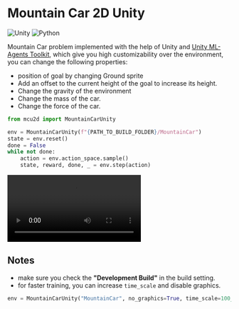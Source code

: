 # Mountain Car 2D Unity

![Unity](https://img.shields.io/badge/unity-%23000000.svg?style=for-the-badge&logo=unity&logoColor=white)
![Python](https://img.shields.io/badge/python-3670A0?style=for-the-badge&logo=python&logoColor=ffdd54)

Mountain Car problem implemented with the help of Unity and [Unity ML-Agents Toolkit](https://github.com/Unity-Technologies/ml-agents), which give you high customizability over the environment, you can change the following properties:

- position of goal by changing Ground sprite
- Add an offset to the current height of the goal to increase its height.
- Change the gravity of the environment
- Change the mass of the car.
- Change the force of the car.

```python
from mcu2d import MountainCarUnity

env = MountainCarUnity(f"{PATH_TO_BUILD_FOLDER}/MountainCar")
state = env.reset()
done = False
while not done:
    action = env.action_space.sample()
    state, reward, done, _ = env.step(action)

```

![video_example](video.mp4)

## Notes

- make sure you check the __"Development Build"__ in the build setting.
- for faster training, you can increase `time_scale` and disable graphics.

```python
env = MountainCarUnity("MountainCar", no_graphics=True, time_scale=100_000)
```
